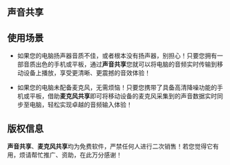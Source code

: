 ## 声音共享

## 使用场景

- 如果您的电脑扬声器音质不佳，或者根本没有扬声器，别担心！只要您拥有一部音质出色的手机或平板，通过**声音共享**您就可以将电脑的音频实时传输到移动设备上播放，享受更清晰、更震撼的音效体验！

- 如果您的电脑未配备麦克风，无需烦恼！只要您携带了具备高清降噪功能的手机或平板，借助**麦克风共享**即可将移动设备的麦克风采集到的声音数据实时同步至电脑，轻松实现卓越的音频输入体验！

## 版权信息

**声音共享**、**麦克风共享**均为免费软件，严禁任何人进行二次销售！若您觉得它有用，烦请帮忙推广、资助，在此万分感谢！
